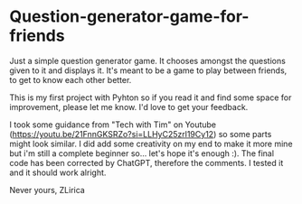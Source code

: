 # Question-generator-game-for-friends

Just a simple question generator game. It chooses amongst the questions given to it and displays it. It's meant to be a game to play between friends, to get to know each other better. 

This is my first project with Pyhton so if you read it and find some space for improvement, please let me know. I'd love to get your feedback.

I took some guidance from "Tech with Tim" on Youtube (https://youtu.be/21FnnGKSRZo?si=LLHyC25zrl19Cy12) so some parts might look similar. I did add some creativity on my end to make it more mine but i'm still a complete beginner so... let's hope it's enough :). The final code has been corrected by ChatGPT, therefore the comments. I tested it and it should work alright.

Never yours,
ZLirica
